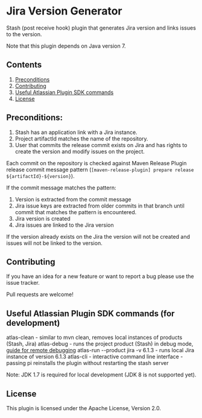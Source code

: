 # Jira Version Generator

Stash (post receive hook) plugin that generates Jira version and links issues to the version.

Note that this plugin depends on Java version 7.

## Contents

1. [Preconditions](#Preconditions)
2. [Contributing](#Contributing)
3. [Useful Atlassian Plugin SDK commands](#UsefulAtlassianPluginSDKCommands)
4. [License](#License)

## <a name="Preconditions"></a> Preconditions:

1. Stash has an application link with a Jira instance.
2. Project artifactId matches the name of the repository.
3. User that commits the release commit exists on Jira and has rights to create the version and modify issues on the project.

Each commit on the repository is checked against Maven Release Plugin release commit message pattern (`[maven-release-plugin] prepare release ${artifactId}-${version}`).

If the commit message matches the pattern:

1. Version is extracted from the commit message
2. Jira issue keys are extracted from older commits in that branch until commit that matches the pattern is encountered.
3. Jira version is created
4. Jira issues are linked to the Jira version

If the version already exists on the Jira the version will not be created and issues will not be linked to the version.

## <a name="Contributing"></a> Contributing

If you have an idea for a new feature or want to report a bug please use the issue tracker.

Pull requests are welcome!

## <a name="UsefulAtlassianPluginSDKCommands"></a>Useful Atlassian Plugin SDK commands (for development)

atlas-clean - similar to mvn clean, removes local instances of products (Stash, Jira)
atlas-debug - runs the project product (Stash) in debug mode, [guide for remote debugging](https://developer.atlassian.com/display/DOCS/Creating+a+Remote+Debug+Target)
atlas-run --product jira -v 6.1.3 - runs local Jira instance of version 6.1.3
atlas-cli - interactive command line interface - passing pi reinstalls the plugin without restarting the stash server

Note: JDK 1.7 is required for local development (JDK 8 is not supported yet).

## <a name="License"></a> License

This plugin is licensed under the Apache License, Version 2.0.